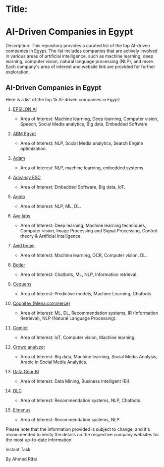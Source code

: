 # Title: 
# AI-Driven Companies in Egypt

Description:
This repository provides a curated list of the top AI-driven companies in Egypt. The list includes companies that are actively involved in various areas of artificial intelligence, such as machine learning, deep learning, computer vision, natural language processing (NLP), and more. Each company's area of interest and website link are provided for further exploration. 


## AI-Driven Companies in Egypt

Here is a list of the top 15 AI-driven companies in Egypt:

1. [EPSILON AI](https://epsiloneg.com)
   - Area of Interest: Machine learning, Deep learning, Computer vision, Speech, Social Media analytics, Big data, Embedded Software

2. [ABM Egypt](https://www.abmegypt.com)
   - Area of Interest: NLP, Social Media analytics, Search Engine optimization.

3. [Adam](https://www.adam.ai)
   - Area of Interest: NLP, machine learning, embedded systems.

4. [Advansy ESC](https://www.advansys-esc.com)
   - Area of Interest: Embedded Software, Big data, IoT.

5. [Agolo](https://www.agolo.com)
   - Area of Interest: NLP, ML, DL.

6. [Ave labs](https://www.avelabs.com)
   - Area of Interest: Deep learning, Machine learning techniques, Computer vision, Image Processing and Signal Processing, Control theory & Artificial Intelligence.

7. [Avid beam](https://www.avidbeam.com)
   - Area of Interest: Machine learning, OCR, Computer vision, DL.

8. [Botler](https://www.botler.ai)
   - Area of Interest: Chatbots, ML, NLP, Information retrieval.

9. [Cequens](https://www.cequens.com)
   - Area of Interest: Predictive models, Machine Learning, Chatbots.

10. [Cognitev (Mena commerce)](https://www.cognitev.com)
    - Area of Interest: ML, DL, Recommendation systems, IR (Information Retrieval), NLP (Natural Language Processing).

11. [Comiot](https://comiot.com)
    - Area of Interest: IoT, Computer vision, Machine learning.

12. [Crowd analyzer](https://crowdanalyzer.com)
    - Area of Interest: Big data, Machine learning, Social Media Analysis, Arabic in Social Media Analytics.

13. [Data Gear BI](https://www.datagearbi.com)
    - Area of Interest: Data Mining, Business Intelligent (BI).

14. [DLC](https://www.dlcegy.com)
    - Area of Interest: Recommendation systems, NLP, Chatbots.

15. [Elmenus](https://www.elmenus.com)
    - Area of Interest: Recommendation systems, NLP.

Please note that the information provided is subject to change, and it's recommended to verify the details on the respective company websites for the most up-to-date information.

Instant Task

By Ahmed Rifai
